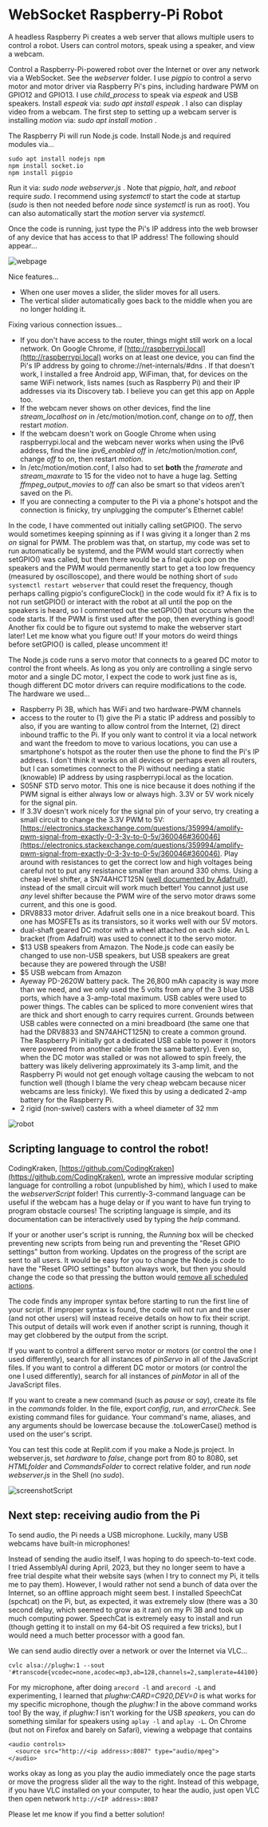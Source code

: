# WebSocket Raspberry-Pi Robot
A headless Raspberry Pi creates a web server that allows multiple users to control a robot. Users can control motors, speak using a speaker, and view a webcam.

Control a Raspberry-Pi-powered robot over the Internet or over any network via a WebSocket. See the *webserver* folder. I use *pigpio* to control a servo motor and motor driver via Raspberry Pi's pins, including hardware PWM on GPIO12 and GPIO13. I use *child_process* to speak via *espeak* and USB speakers. Install *espeak* via: *sudo apt install espeak* . I also can display video from a webcam. The first step to setting up a webcam server is installing *motion* via: *sudo apt install motion* .

The Raspberry Pi will run Node.js code. Install Node.js and required modules via...
```
sudo apt install nodejs npm
npm install socket.io
npm install pigpio
```

Run it via: *sudo node webserver.js* . Note that *pigpio*, *halt*, and *reboot* require *sudo*. I recommend using *systemctl* to start the code at startup (*sudo* is then not needed before *node* since *systemctl* is run as root). You can also automatically start the *motion* server via *systemctl*.

Once the code is running, just type the Pi's IP address into the web browser of any device that has access to that IP address! The following should appear...

![webpage](screenshot.jpg)

Nice features...
- When one user moves a slider, the slider moves for all users.
- The vertical slider automatically goes back to the middle when you are no longer holding it.

Fixing various connection issues...
- If you don't have access to the router, things might still work on a local network. On Google Chrome, if [http://raspberrypi.local](http://raspberrypi.local) works on at least one device, you can find the Pi's IP address by going to chrome://net-internals/#dns . If that doesn't work, I installed a free Android app, WiFiman, that, for devices on the same WiFi network, lists names (such as Raspberry Pi) and their IP addresses via its Discovery tab. I believe you can get this app on Apple too.
- If the webcam never shows on other devices, find the line *stream_localhost on* in /etc/motion/motion.conf, change *on* to *off*, then restart *motion*.
- If the webcam doesn't work on Google Chrome when using raspberrypi.local and the webcam never works when using the IPv6 address, find the line *ipv6_enabled off* in /etc/motion/motion.conf, change *off* to *on*, then restart *motion*.
- In /etc/motion/motion.conf, I also had to set **both** the *framerate* and *stream_maxrate* to 15 for the video not to have a huge lag. Setting *ffmpeg_output_movies* to *off* can also be smart so that videos aren't saved on the Pi.
- If you are connecting a computer to the Pi via a phone's hotspot and the connection is finicky, try unplugging the computer's Ethernet cable!

In the code, I have commented out initially calling setGPIO(). The servo would sometimes keeping spinning as if I was giving it a longer than 2 ms *on* signal for PWM. The problem was that, on startup, my code was set to run automatically be systemd, and the PWM would start correctly when setGPIO() was called, but then there would be a final quick pop on the speakers and the PWM would permanently start to get a too low frequency (measured by oscilloscope), and there would be nothing short of `sudo systemctl restart webserver` that could reset the frequency, though perhaps calling pigpio's configureClock() in the code would fix it? A fix is to not run setGPIO() or interact with the robot at all until the pop on the speakers is heard, so I commented out the setGPIO() that occurs when the code starts. If the PWM is first used after the pop, then everything is good! Another fix could be to figure out systemd to make the webserver start later! Let me know what you figure out! If your motors do weird things before setGPIO() is called, please uncomment it!

The Node.js code runs a servo motor that connects to a geared DC motor to control the front wheels. As long as you only are controlling a single servo motor and a single DC motor, I expect the code to work just fine as is, though different DC motor drivers can require modifications to the code. The hardware we used...
- Raspberry Pi 3B, which has WiFi and two hardware-PWM channels
- access to the router to (1) give the Pi a static IP address and possibly to also, if you are wanting to allow control from the Internet, (2) direct inbound traffic to the Pi. If you only want to control it via a local network and want the freedom to move to various locations, you can use a smartphone's hotspot as the router then use the phone to find the Pi's IP address. I don't think it works on all devices or perhaps even all routers, but I can sometimes connect to the Pi without needing a static (knowable) IP address by using raspberrypi.local as the location.
- S05NF STD servo motor. This one is nice because it does nothing if the PWM signal is either always low or always high. 3.3V or 5V work nicely for the signal pin.
- If 3.3V doesn't work nicely for the signal pin of your servo, try creating a small circuit to change the 3.3V PWM to 5V: [https://electronics.stackexchange.com/questions/359994/amplify-pwm-signal-from-exactly-0-3-3v-to-0-5v/360046#360046](https://electronics.stackexchange.com/questions/359994/amplify-pwm-signal-from-exactly-0-3-3v-to-0-5v/360046#360046). Play around with resistances to get the correct low and high voltages being careful not to put any resistance smaller than around 330 ohms. Using a cheap level shifter, a SN74AHCT125N ([well documented by Adafruit](https://www.adafruit.com/product/1787)), instead of the small circuit will work much better! You cannot just use *any* level shifter because the PWM wire of the servo motor draws some current, and this one is good.
- DRV8833 motor driver. Adafruit sells one in a nice breakout board. This one has MOSFETs as its transistors, so it works well with our 5V motors.
- dual-shaft geared DC motor with a wheel attached on each side. An L bracket (from Adafruit) was used to connect it to the servo motor.
- $13 USB speakers from Amazon. The Node.js code can easily be changed to use non-USB speakers, but USB speakers are great because they are powered through the USB!
- $5 USB webcam from Amazon
- Ayeway PD-2620W battery pack. The 26,800 mAh capacity is way more than we need, and we only used the 5 volts from any of the 3 blue USB ports, which have a 3-amp-total maximum. USB cables were used to power things. The cables can be spliced to more convenient wires that are thick and short enough to carry requires current. Grounds between USB cables were connected on a mini breadboard (the same one that had the DRV8833 and SN74AHCT125N) to create a common ground. The Raspberry Pi initially got a dedicated USB cable to power it (motors were powered from another cable from the same battery). Even so, when the DC motor was stalled or was not allowed to spin freely, the battery was likely delivering approximately its 3-amp limit, and the Raspberry Pi would not get enough voltage causing the webcam to not function well (though I blame the very cheap webcam because nicer webcams are less finicky). We fixed this by using a dedicated 2-amp battery for the Raspberry Pi.
- 2 rigid (non-swivel) casters with a wheel diameter of 32 mm

![robot](robot.jpg)


## Scripting language to control the robot!

CodingKraken, [https://github.com/CodingKraken](https://github.com/CodingKraken), wrote an impressive modular scripting language for controlling a robot (unpublished by him), which I used to make the *webserverScript* folder! This currently-3-command language can be useful if the webcam has a huge delay or if you want to have fun trying to program obstacle courses! The scripting language is simple, and its documentation can be interactively used by typing the *help* command.

If your or another user's script is running, the *Running* box will be checked preventing new scripts from being run and preventing the "Reset GPIO settings" button from working. Updates on the progress of the script are sent to all users. It would be easy for you to change the Node.js code to have the "Reset GPIO settings" button always work, but then you should change the code so that pressing the button would [remove all scheduled actions](https://www.w3schools.com/jsref/met_win_settimeout.asp).

The code finds any improper syntax before starting to run the first line of your script. If improper syntax is found, the code will not run and the user (and not other users) will instead receive details on how to fix their script. This output of details will work even if another script is running, though it may get clobbered by the output from the script.

If you want to control a different servo motor or motors (or control the one I used differently), search for all instances of *pinServo* in all of the JavaScript files. If you want to control a different DC motor or motors (or control the one I used differently), search for all instances of *pinMotor* in all of the JavaScript files.

If you want to create a new command (such as *pause* or *say*), create its file in the *commands* folder. In the file, export *config*, *run*, and *errorCheck*. See existing command files for guidance. Your command's name, aliases, and any arguments should be lowercase because the .toLowerCase() method is used on the user's script.

You can test this code at Replit.com if you make a Node.js project. In webserver.js, set *hardware* to *false*, change port from 80 to 8080, set *HTMLfolder* and *CommandsFolder* to correct relative folder, and run *node webserver.js* in the Shell (no *sudo*).

![screenshotScript](screenshotScript.jpg)


## Next step: receiving audio from the Pi

To send audio, the Pi needs a USB microphone. Luckily, many USB webcams have built-in microphones!

Instead of sending the audio itself, I was hoping to do speech-to-text code. I tried AssemblyAI during April, 2023, but they no longer seem to have a free trial despite what their website says (when I try to connect my Pi, it tells me to pay them). However, I would rather not send a bunch of data over the Internet, so an offline approach might seem best. I installed SpeechCat (spchcat) on the Pi, but, as expected, it was extremely slow (there was a 30 second delay, which seemed to grow as it ran) on my Pi 3B and took up much computing power. SpeechCat is extremely easy to install and run (though getting it to install on my 64-bit OS required a few tricks), but I would need a much better processor with a good fan.

We can send audio directly over a network or over the Internet via VLC...
```
cvlc alsa://plughw:1 --sout '#transcode{vcodec=none,acodec=mp3,ab=128,channels=2,samplerate=44100}:std{access=http,mux=mp3,dst=:8087}'
```
For my microphone, after doing `arecord -l` and `arecord -L` and experimenting, I learned that *plughw:CARD=C920,DEV=0* is what works for my specific microphone, though the *plughw:1* in the above command works too! By the way, if *plughw:1* isn't working for the USB *speakers*, you can do something similar for speakers using `aplay -l` and `aplay -L`. On Chrome (but not on Firefox and barely on Safari), viewing a webpage that contains
```
<audio controls>
  <source src="http://<ip address>:8087" type="audio/mpeg">
</audio>
```
works okay as long as you play the audio immediately once the page starts or move the progress slider all the way to the right. Instead of this webpage, if you have VLC installed on your computer, to hear the audio, just open VLC then open network `http://<IP address>:8087`

Please let me know if you find a better solution!
